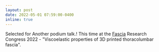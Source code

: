 ```yaml
---
layout: post
date: 2022-05-01 07:59:00-0400
inline: true
---
```


Selected for Another podium talk.! This time at the <a href="https://fasciaresearchsociety.org/">Fascia</a> Research Congress 2022 - "Viscoelastic properties of 3D printed thoracolumbar fascia".